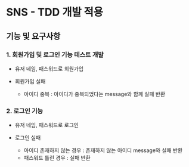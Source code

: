 # SNS - TDD 개발 적용

## 기능 및 요구사항

### 1. 회원가입 및 로그인 기능 테스트 개발

- 유저 네임, 패스워드로 회원가입

- 회원가입 실패
  - 아이디 중복 : 아이디가 중복되었다는 message와 함께 실패 반환

### 2. 로그인 기능

- 유저 네임, 패스워드로 로그인

- 로그인 실패
  - 아이디 존재하지 않는 경우 : 존재하지 않는 아이디 message와 실패 반환
  - 패스워드 틀린 경우 : 실패 반환

